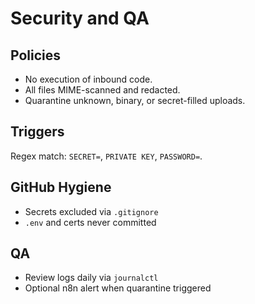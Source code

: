 # Security and QA

## Policies
- No execution of inbound code.
- All files MIME-scanned and redacted.
- Quarantine unknown, binary, or secret-filled uploads.

## Triggers
Regex match: `SECRET=`, `PRIVATE KEY`, `PASSWORD=`.

## GitHub Hygiene
- Secrets excluded via `.gitignore`
- `.env` and certs never committed

## QA
- Review logs daily via `journalctl`
- Optional n8n alert when quarantine triggered
